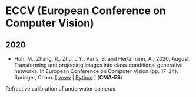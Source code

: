 # ECCV (European Conference on Computer Vision)

## 2020

* Huh, M., Zhang, R., Zhu, J.Y., Paris, S. and Hertzmann, A., 2020, August. Transforming and projecting images into class-conditional generative networks. In European Conference on Computer Vision (pp. 17-34). Springer, Cham. [ [www](https://link.springer.com/chapter/10.1007/978-3-030-58536-5_2) | [Python](https://github.com/minyoungg/pix2latent) ] (**CMA-ES**)

Refractive calibration of underwater cameras
